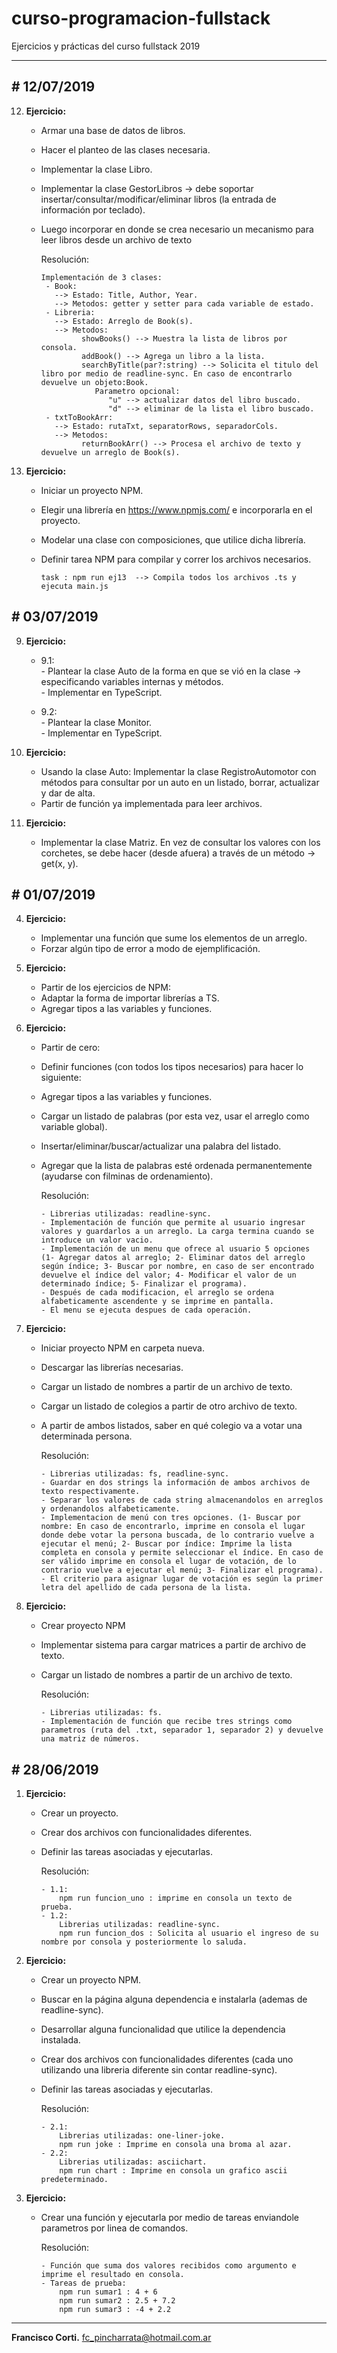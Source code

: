 # curso-programacion-fullstack

Ejercicios y prácticas del curso fullstack 2019

***
## \# 12/07/2019

12. **Ejercicio:**
    - Armar una base de datos de libros.
    - Hacer el planteo de las clases necesaria.
    - Implementar la clase Libro.
    - Implementar la clase GestorLibros → debe soportar insertar/consultar/modificar/eliminar libros (la entrada de información por teclado).
    - Luego incorporar en donde se crea necesario un mecanismo para leer libros desde un archivo de texto
         
        Resolución:  

          Implementación de 3 clases:
           - Book:
             --> Estado: Title, Author, Year.
             --> Metodos: getter y setter para cada variable de estado.
           - Libreria:
             --> Estado: Arreglo de Book(s).
             --> Metodos: 
                   showBooks() --> Muestra la lista de libros por consola.
                   addBook() --> Agrega un libro a la lista.
                   searchByTitle(par?:string) --> Solicita el titulo del libro por medio de readline-sync. En caso de encontrarlo devuelve un objeto:Book.
                      Parametro opcional:
                         "u" --> actualizar datos del libro buscado.
                         "d" --> eliminar de la lista el libro buscado.
           - txtToBookArr:
             --> Estado: rutaTxt, separatorRows, separadorCols.
             --> Metodos:
                   returnBookArr() --> Procesa el archivo de texto y devuelve un arreglo de Book(s).

13. **Ejercicio:**
    - Iniciar un proyecto NPM.
    - Elegir una librería en https://www.npmjs.com/ e incorporarla en el proyecto.
    - Modelar una clase con composiciones, que utilice dicha librería.
    - Definir tarea NPM para compilar y correr los archivos necesarios.
    
          task : npm run ej13  --> Compila todos los archivos .ts y ejecuta main.js

## \# 03/07/2019

9. **Ejercicio:**
    - 9.1:  
            - Plantear la clase Auto de la forma en que se vió en la clase → especificando variables internas y métodos.  
            - Implementar en TypeScript.
         
    - 9.2:  
            - Plantear la clase Monitor.  
            - Implementar en TypeScript.

10. **Ejercicio:**
    - Usando la clase Auto: Implementar la clase RegistroAutomotor con métodos para consultar por un auto en un listado, borrar, actualizar y dar de alta.
    - Partir de función ya implementada para leer archivos.

11. **Ejercicio:**
    - Implementar la clase Matriz. En vez de consultar los valores con los corchetes, se debe hacer (desde afuera) a través de un método → get(x, y).

## \# 01/07/2019

4. **Ejercicio:**
    - Implementar una función que sume los elementos de un arreglo.
    - Forzar algún tipo de error a modo de ejemplificación.
    
5. **Ejercicio:**
    - Partir de los ejercicios de NPM:
    - Adaptar la forma de importar librerías a TS.
    - Agregar tipos a las variables y funciones.
          
6. **Ejercicio:**
    - Partir de cero:
    - Definir funciones (con todos los tipos necesarios) para hacer lo siguiente:
    - Agregar tipos a las variables y funciones.
    - Cargar un listado de palabras (por esta vez, usar el arreglo como variable global).
    - Insertar/eliminar/buscar/actualizar una palabra del listado.
    - Agregar que la lista de palabras esté ordenada permanentemente (ayudarse con filminas de ordenamiento).

         Resolución:
    
          - Librerias utilizadas: readline-sync.
          - Implementación de función que permite al usuario ingresar valores y guardarlos a un arreglo. La carga termina cuando se introduce un valor vacio.
          - Implementación de un menu que ofrece al usuario 5 opciones (1- Agregar datos al arreglo; 2- Eliminar datos del arreglo según índice; 3- Buscar por nombre, en caso de ser encontrado devuelve el índice del valor; 4- Modificar el valor de un determinado índice; 5- Finalizar el programa).
          - Después de cada modificacion, el arreglo se ordena alfabeticamente ascendente y se imprime en pantalla.
          - El menu se ejecuta despues de cada operación.

7. **Ejercicio:**
    - Iniciar proyecto NPM en carpeta nueva.
    - Descargar las librerías necesarias.
    - Cargar un listado de nombres a partir de un archivo de texto.
    - Cargar un listado de colegios a partir de otro archivo de texto.
    - A partir de ambos listados, saber en qué colegio va a votar una determinada persona.

         Resolución:
    
          - Librerias utilizadas: fs, readline-sync.
          - Guardar en dos strings la información de ambos archivos de texto respectivamente.
          - Separar los valores de cada string almacenandolos en arreglos y ordenandolos alfabeticamente.
          - Implementacion de menú con tres opciones. (1- Buscar por nombre: En caso de encontrarlo, imprime en consola el lugar donde debe votar la persona buscada, de lo contrario vuelve a ejecutar el menú; 2- Buscar por índice: Imprime la lista completa en consola y permite seleccionar el índice. En caso de ser válido imprime en consola el lugar de votación, de lo contrario vuelve a ejecutar el menú; 3- Finalizar el programa).
          - El criterio para asignar lugar de votación es según la primer letra del apellido de cada persona de la lista.

8. **Ejercicio:**
    - Crear proyecto NPM
    - Implementar sistema para cargar matrices a partir de archivo de texto.
    - Cargar un listado de nombres a partir de un archivo de texto.

         Resolución:
    
          - Librerias utilizadas: fs.
          - Implementación de función que recibe tres strings como parametros (ruta del .txt, separador 1, separador 2) y devuelve una matriz de números.
    
          
## \# 28/06/2019

1. **Ejercicio:**
    - Crear un proyecto.
    - Crear dos archivos con funcionalidades diferentes.
    - Definir las tareas asociadas y ejecutarlas.

         Resolución:
    
          - 1.1:
              npm run funcion_uno : imprime en consola un texto de prueba.
          - 1.2:
              Librerias utilizadas: readline-sync.
              npm run funcion_dos : Solicita al usuario el ingreso de su nombre por consola y posteriormente lo saluda.
    
2. **Ejercicio:**
    - Crear un proyecto NPM.
    - Buscar en la página alguna dependencia e instalarla (ademas de readline-sync).
    - Desarrollar alguna funcionalidad que utilice la dependencia instalada.
    - Crear dos archivos con funcionalidades diferentes (cada uno utilizando una libreria diferente sin contar readline-sync).
    - Definir las tareas asociadas y ejecutarlas.
    
         Resolución:
    
          - 2.1:
              Librerias utilizadas: one-liner-joke.
              npm run joke : Imprime en consola una broma al azar.
          - 2.2:
              Librerias utilizadas: asciichart.
              npm run chart : Imprime en consola un grafico ascii predeterminado.
    
3. **Ejercicio:**
    - Crear una función y ejecutarla por medio de tareas enviandole parametros por linea de comandos.
    
         Resolución:
    
          - Función que suma dos valores recibidos como argumento e imprime el resultado en consola.
          - Tareas de prueba:
              npm run sumar1 : 4 + 6
              npm run sumar2 : 2.5 + 7.2
              npm run sumar3 : -4 + 2.2

***

**Francisco Corti.**
fc_pincharrata@hotmail.com.ar
